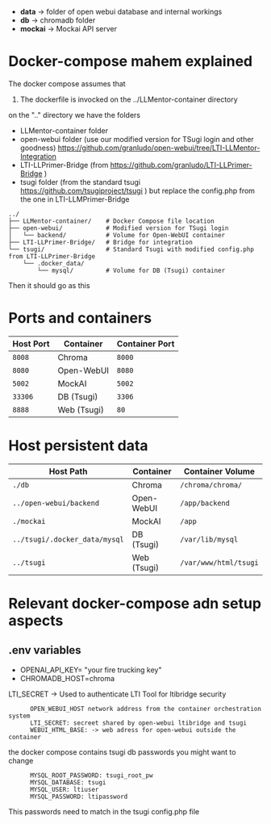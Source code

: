 - **data** -> folder of open webui database and internal workings 
- **db** -> chromadb folder
- **mockai** -> Mockai API server


# Docker-compose mahem explained

The docker compose assumes that
1) The dockerfile is invocked on the ../LLMentor-container directory

on the ".." directory we have the folders
- LLMentor-container folder
- open-webui folder (use our modified version for TSugi login and other goodness) https://github.com/granludo/open-webui/tree/LTI-LLMentor-Integration 
- LTI-LLPrimer-Bridge (from https://github.com/granludo/LTI-LLPrimer-Bridge )
- tsugi folder (from the standard tsugi https://github.com/tsugiproject/tsugi ) but replace the config.php from the one in LTI-LLMPrimer-Bridge 

```
../
├── LLMentor-container/    # Docker Compose file location
├── open-webui/            # Modified version for TSugi login
│   └── backend/           # Volume for Open-WebUI container
├── LTI-LLPrimer-Bridge/   # Bridge for integration
└── tsugi/                 # Standard Tsugi with modified config.php from LTI-LLPrimer-Bridge
    └── .docker_data/
        └── mysql/         # Volume for DB (Tsugi) container

```


Then it should go as this

# Ports and containers

| Host Port | Container     | Container Port |
|-----------|---------------|----------------|
| `8008`    | Chroma        | `8000`         |
| `8080`    | Open-WebUI    | `8080`         |
| `5002`    | MockAI        | `5002`         |
| `33306`   | DB (Tsugi)    | `3306`         |
| `8888`    | Web (Tsugi)   | `80`           |

# Host persistent data

| Host Path                    | Container     | Container Volume       |
|------------------------------|---------------|------------------------|
| `./db`                       | Chroma        | `/chroma/chroma/`      |
| `../open-webui/backend`      | Open-WebUI    | `/app/backend`         |
| `./mockai`                   | MockAI        | `/app`                 |
| `../tsugi/.docker_data/mysql`| DB (Tsugi)    | `/var/lib/mysql`       |
| `../tsugi`                   | Web (Tsugi)   | `/var/www/html/tsugi`  |


# Relevant docker-compose adn setup aspects

## .env variables
* OPENAI_API_KEY= "your fire trucking key"
* CHROMADB_HOST=chroma

LTI_SECRET -> Used to authenticate LTI Tool for ltibridge security

```
      OPEN_WEBUI_HOST network address from the container orchestration system 
      LTI_SECRET: secreet shared by open-webui ltibridge and tsugi
      WEBUI_HTML_BASE: -> web adress for open-webui outside the container
```

the docker compose contains tsugi db passwords you might want to change
```
      MYSQL_ROOT_PASSWORD: tsugi_root_pw
      MYSQL_DATABASE: tsugi
      MYSQL_USER: ltiuser
      MYSQL_PASSWORD: ltipassword
```

This passwords need to match in the tsugi config.php file 

